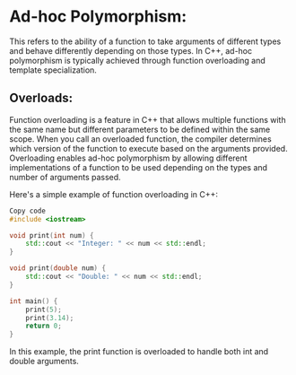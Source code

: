 # Ad-hoc Polymorphism: 
This refers to the ability of a function to take arguments of different types and behave differently depending on those types. In C++, ad-hoc polymorphism is typically achieved through function overloading and template specialization.

## Overloads: 
Function overloading is a feature in C++ that allows multiple functions with the same name but different parameters to be defined within the same scope. When you call an overloaded function, the compiler determines which version of the function to execute based on the arguments provided. Overloading enables ad-hoc polymorphism by allowing different implementations of a function to be used depending on the types and number of arguments passed.

Here's a simple example of function overloading in C++:

```cpp
Copy code
#include <iostream>

void print(int num) {
    std::cout << "Integer: " << num << std::endl;
}

void print(double num) {
    std::cout << "Double: " << num << std::endl;
}

int main() {
    print(5);
    print(3.14);
    return 0;
}
```

In this example, the print function is overloaded to handle both int and double arguments.